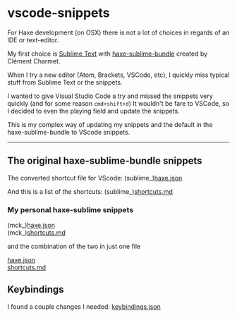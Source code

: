 # vscode-snippets

For Haxe development (on OSX) there is not a lot of choices in regards of an IDE or text-editor. 

My first choice is [Sublime Text](http://www.sublimetext.com/) with [haxe-sublime-bundle](https://github.com/clemos/haxe-sublime-bundle) created by Clément Charmet.

When I try a new editor (Atom, Brackets, VSCode, etc), I quickly miss typical stuff from Sublime Text or the snippets.

I wanted to give Visual Studio Code a try and missed the snippets very quickly (and for some reason `cmd+shift+d`)
It wouldn't be fare to VSCode, so I decided to even the playing field and update the snippets.

This is my complex way of updating my snippets and the default in the haxe-sublime-bundle to VScode snippets.

-----

## The original haxe-sublime-bundle snippets 

The converted shortcut file for VScode: (sublime_)[haxe.json](https://github.com/MatthijsKamstra/vscode-snippets/blob/master/bin/vscode/sublime_haxe.json)

And this is a list of the shortcuts: (sublime_)[shortcuts.md](https://github.com/MatthijsKamstra/vscode-snippets/blob/master/bin/vscode/sublime_shortcuts.md)

### My personal haxe-sublime snippets

(mck_)[haxe.json](https://github.com/MatthijsKamstra/vscode-snippets/blob/master/bin/vscode/mck_haxe.json)   
(mck_)[shortcuts.md](https://github.com/MatthijsKamstra/vscode-snippets/blob/master/bin/vscode/mck_shortcuts.md)

and the combination of the two in just one file

[haxe.json](https://github.com/MatthijsKamstra/vscode-snippets/blob/master/bin/vscode/haxe.json)   
[shortcuts.md](https://github.com/MatthijsKamstra/vscode-snippets/blob/master/bin/vscode/shortcuts.md)

## Keybindings

I found a couple changes I needed: [keybindings.json](https://github.com/MatthijsKamstra/vscode-snippets/keybindings.json)